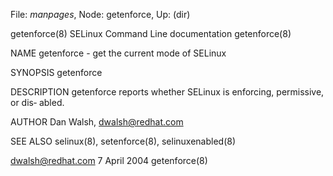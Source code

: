 File: *manpages*,  Node: getenforce,  Up: (dir)

getenforce(8)         SELinux Command Line documentation         getenforce(8)



NAME
       getenforce - get the current mode of SELinux

SYNOPSIS
       getenforce

DESCRIPTION
       getenforce  reports  whether  SELinux is enforcing, permissive, or dis‐
       abled.

AUTHOR
       Dan Walsh, <dwalsh@redhat.com>

SEE ALSO
       selinux(8), setenforce(8), selinuxenabled(8)



dwalsh@redhat.com                7 April 2004                    getenforce(8)
